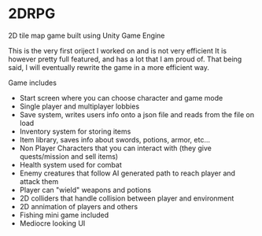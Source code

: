 # 2DRPG
2D tile map game built using Unity Game Engine

This is the very first oriject I worked on and is not very efficient
It is however pretty full featured, and has a lot that I am proud of.
That being said, I will eventually rewrite the game in a more 
efficient way.

Game includes
- Start screen where you can choose character and game mode
- Single player and multiplayer lobbies
- Save system, writes users info onto a json file and reads from the file on load
- Inventory system for storing items
- Item library, saves info about swords, potions, armor, etc...
- Non Player Characters that you can interact with (they give quests/mission and sell items)
- Health system used for combat
- Enemy creatures that follow AI generated path to reach player and attack them
- Player can "wield" weapons and potions
- 2D colliders that handle collision between player and environment
- 2D annimation of players and others
- Fishing mini game included
- Mediocre looking UI
